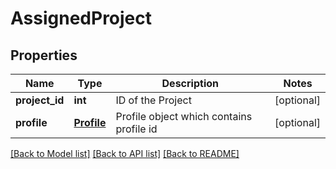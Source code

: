 # AssignedProject

## Properties
Name | Type | Description | Notes
------------ | ------------- | ------------- | -------------
**project_id** | **int** | ID of the Project | [optional] 
**profile** | [**Profile**](Profile.md) | Profile object which contains profile id | [optional] 

[[Back to Model list]](../README.md#documentation-for-models) [[Back to API list]](../README.md#documentation-for-api-endpoints) [[Back to README]](../README.md)


